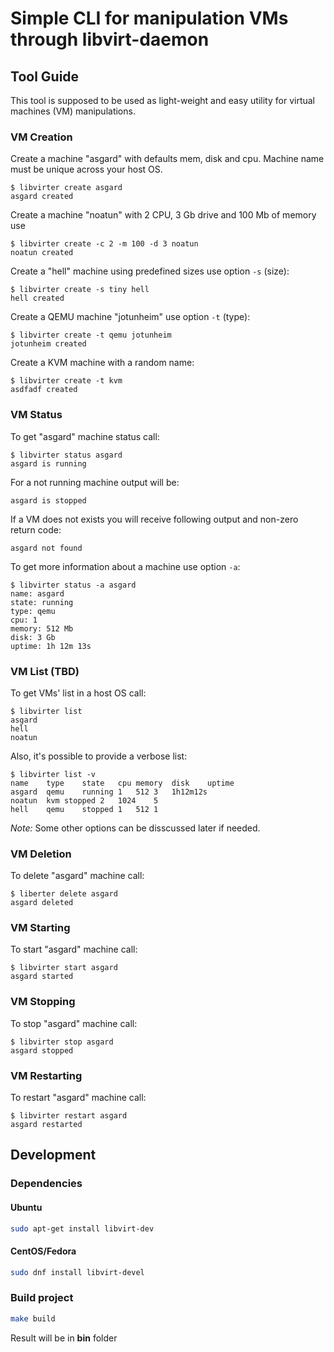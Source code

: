 # Simple CLI for manipulation VMs through libvirt-daemon

## Tool Guide

This tool is supposed to be used as light-weight and easy utility for virtual machines (VM) manipulations.

### VM Creation

Create a machine "asgard" with defaults mem, disk and cpu. Machine name must be unique across your host OS.

```
$ libvirter create asgard
asgard created
```

Create a machine "noatun" with 2 CPU, 3 Gb drive and 100 Mb of memory use

```
$ libvirter create -c 2 -m 100 -d 3 noatun
noatun created
```

Create a "hell" machine using predefined sizes use option `-s` (size):

```
$ libvirter create -s tiny hell
hell created
```

Create a QEMU machine "jotunheim" use option `-t` (type):

```
$ libvirter create -t qemu jotunheim
jotunheim created
```

Create a KVM machine with a random name:

```
$ libvirter create -t kvm
asdfadf created
```

### VM Status

To get "asgard" machine status call:

```
$ libvirter status asgard
asgard is running
```

For a not running machine output will be:

```
asgard is stopped
```

If a VM does not exists you will receive following output and non-zero return code:

```
asgard not found
```

To get more information about a machine use option `-a`: 

```
$ libvirter status -a asgard
name: asgard
state: running
type: qemu
cpu: 1
memory: 512 Mb
disk: 3 Gb
uptime: 1h 12m 13s
```

### VM List (TBD)

To get VMs' list in a host OS call:

```
$ libvirter list
asgard
hell
noatun
```

Also, it's possible to provide a verbose list:

```
$ libvirter list -v
name	type	state	cpu	memory	disk	uptime
asgard	qemu	running	1	512	3	1h12m12s
noatun	kvm	stopped	2	1024	5	
hell	qemu	stopped	1	512	1	
```

*Note:* Some other options can be disscussed later if needed.

### VM Deletion

To delete "asgard" machine call:

```
$ liberter delete asgard
asgard deleted
```

### VM Starting

To start "asgard" machine call:

```
$ libvirter start asgard
asgard started
```

### VM Stopping

To stop "asgard" machine call:

```
$ libvirter stop asgard
asgard stopped
```

### VM Restarting

To restart "asgard" machine call:

```
$ libvirter restart asgard
asgard restarted
```

## Development

### Dependencies

#### Ubuntu

```bash
sudo apt-get install libvirt-dev
```

#### CentOS/Fedora
```bash
sudo dnf install libvirt-devel
```

### Build project

```bash
make build
```

Result will be in **bin** folder
